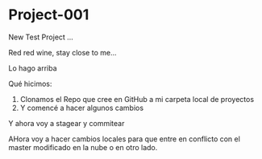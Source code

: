 # Project-001
New Test Project ...

Red red wine, stay close to me... 


Lo hago arriba

Qué hicimos:
1. Clonamos el Repo que cree en GitHub a mi carpeta local de proyectos
2. Y comencé a hacer algunos cambios

Y ahora voy a stagear y commitear

AHora voy a hacer cambios locales para que entre en conflicto con el master modificado en la nube o en otro lado.